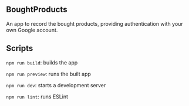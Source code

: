## BoughtProducts

An app to record the bought products, providing authentication with your own Google account.

## Scripts

`npm run build`: builds the app

`npm run preview`: runs the built app

`npm run dev`: starts a development server

`npm run lint`: runs ESLint
